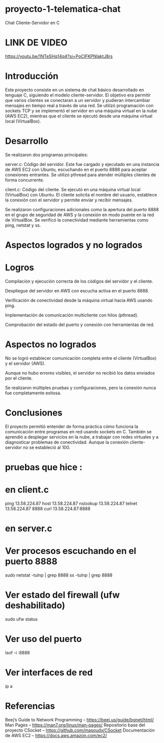 # proyecto-1-telematica-chat
Chat Cliente-Servidor en C

# LINK DE VIDEO  
https://youtu.be/1NTeSHq14q4?si=PoClFKPNlaktJ8rs



# Introducción

Este proyecto consiste en un sistema de chat básico desarrollado en lenguaje C, siguiendo el modelo cliente-servidor. El objetivo era permitir que varios clientes se conectaran a un servidor y pudieran intercambiar mensajes en tiempo real a través de una red. Se utilizó programación con sockets TCP y se implementó el servidor en una máquina virtual en la nube (AWS EC2), mientras que el cliente se ejecutó desde una máquina virtual local (VirtualBox).

# Desarrollo
Se realizaron dos programas principales:

server.c: Código del servidor. Este fue cargado y ejecutado en una instancia de AWS EC2 con Ubuntu, escuchando en el puerto 8888 para aceptar conexiones entrantes. Se utilizó pthread para atender múltiples clientes de forma concurrente.

client.c: Código del cliente. Se ejecutó en una máquina virtual local (VirtualBox) con Ubuntu. El cliente solicita el nombre del usuario, establece la conexión con el servidor y permite enviar y recibir mensajes.

Se realizaron configuraciones adicionales como la apertura del puerto 8888 en el grupo de seguridad de AWS y la conexión en modo puente en la red de VirtualBox. Se verificó la conectividad mediante herramientas como ping, netstat y ss.

# Aspectos logrados y no logrados
 # Logros
Compilación y ejecución correcta de los códigos del servidor y el cliente.

Despliegue del servidor en AWS con escucha activa en el puerto 8888.

Verificación de conectividad desde la máquina virtual hacia AWS usando ping.

Implementación de comunicación multicliente con hilos (pthread).

Comprobación del estado del puerto y conexión con herramientas de red.

# Aspectos no logrados
No se logró establecer comunicación completa entre el cliente (VirtualBox) y el servidor (AWS).

Aunque no hubo errores visibles, el servidor no recibió los datos enviados por el cliente.

Se realizaron múltiples pruebas y configuraciones, pero la conexión nunca fue completamente exitosa.

# Conclusiones
El proyecto permitió entender de forma práctica cómo funciona la comunicación entre programas en red usando sockets en C. También se aprendió a desplegar servicios en la nube, a trabajar con redes virtuales y a diagnosticar problemas de conectividad. Aunque la conexión cliente-servidor no se estableció al 100.


# pruebas que hice :
# en client.c
ping 13.58.224.87
host 13.58.224.87
nslookup 13.58.224.87
telnet 13.58.224.87 8888
curl 13.58.224.87:8888

# en server.c

# Ver procesos escuchando en el puerto 8888
sudo netstat -tulnp | grep 8888
ss -tulnp | grep 8888
# Ver estado del firewall (ufw deshabilitado)
sudo ufw status
# Ver uso del puerto
lsof -i :8888
# Ver interfaces de red
ip a

# Referencias

Beej’s Guide to Network Programming – https://beej.us/guide/bgnet/html/
Man Pages – https://man7.org/linux/man-pages/
Repositorio base del proyecto CSocket – https://github.com/masoudy/CSocket
Documentación de AWS EC2 – https://docs.aws.amazon.com/ec2/


